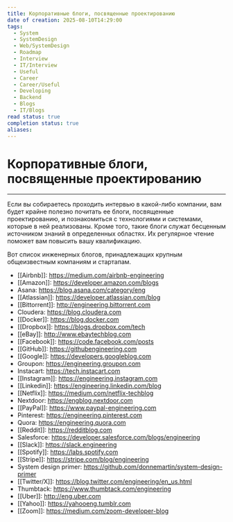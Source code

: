 ```yaml
---
title: Корпоративные блоги, посвященные проектированию
date of creation: 2025-08-10T14:29:00
tags:
  - System
  - SystemDesign
  - Web/SystemDesign
  - Roadmap
  - Interview
  - IT/Interview
  - Useful
  - Career
  - Career/Useful
  - Developing
  - Backend
  - Blogs
  - IT/Blogs
read status: true
completion status: true
aliases:
---
```

# Корпоративные блоги, посвященные проектированию
---

Если вы собираетесь проходить интервью в какой-либо компании, вам будет крайне полезно почитать ее блоги, посвященные проектированию, и познакомиться с технологиями и системами, которые в ней реализованы. Кроме того, такие блоги служат бесценным источником знаний в определенных областях. Их регулярное чтение поможет вам повысить вашу квалификацию.

Вот список инженерных блогов, принадлежащих крупным общеизвестным компаниям и стартапам.

- [[Airbnb]]: https://medium.com/airbnb-engineering
- [[Amazon]]: https://developer.amazon.com/blogs
- Asana: https://blog.asana.com/category/eng
- [[Atlassian]]: https://developer.atlassian.com/blog
- [[Bittorrent]]: http://engineering.bittorrent.com
- Cloudera: https://blog.cloudera.com
- [[Docker]]: https://blog.docker.com
- [[Dropbox]]: https://blogs.dropbox.com/tech
- [[eBay]]: http://www.ebaytechblog.com
- [[Facebook]]: https://code.facebook.com/posts
- [[GitHub]]: https://githubengineering.com
- [[Google]]: https://developers.googleblog.com
- Groupon: https://engineering.groupon.com
- Instacart: https://tech.instacart.com
- [[Instagram]]: https://engineering.instagram.com
- [[Linkedin]]: https://engineering.linkedin.com/blog
- [[Netflix]]: https://medium.com/netflix-techblog
- Nextdoor: https://engblog.nextdoor.com
- [[PayPal]]: https://www.paypal-engineering.com
- Pinterest: https://engineering.pinterest.com
- Quora: https://engineering.quora.com
- [[Reddit]]: https://redditblog.com
- Salesforce: https://developer.salesforce.com/blogs/engineering
- [[Slack]]: https://slack.engineering
- [[Spotify]]: https://labs.spotify.com
- [[Stripe]]: https://stripe.com/blog/engineering
- System design primer: https://github.com/donnemartin/system-design-primer
- [[Twitter/X]]: https://blog.twitter.com/engineering/en_us.html
- Thumbtack: https://www.thumbtack.com/engineering
- [[Uber]]: http://eng.uber.com
- [[Yahoo]]: https://yahooeng.tumblr.com
- [[Zoom]]: https://medium.com/zoom-developer-blog
